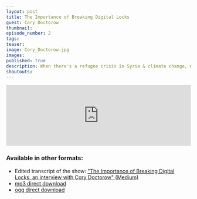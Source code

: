 ```yaml
---
layout: post
title: The Importance of Breaking Digital Locks
guest: Cory Doctorow
thumbnail:
episode_number: 2
tags:
teaser:
image: Cory_Doctorow.jpg
images:
published: true
description: When there's a refugee crisis in Syria & climate change, why care about digital rights? In this episode Drew talks with Cory Doctorow about social change in the age of the internet.
shoutouts:
---
```


<iframe width="100%" height="166" scrolling="no" frameborder="no" src="https://w.soundcloud.com/player/?url=https%3A//api.soundcloud.com/tracks/234808627&amp;color=ff5500&amp;auto_play=false&amp;hide_related=false&amp;show_comments=true&amp;show_user=true&amp;show_reposts=false"></iframe>

### Available in other formats:

  * Edited transcript of the show: ["The Importance of Breaking Digital Locks, an interview with Cory Doctorow" (Medium)](https://medium.com/@drewwilson/the-importance-of-breaking-digital-locks-an-interview-with-cory-doctorow-10f40290fd53#.bvfqnnh72)
  * [mp3 direct download](/assets/audio/cory-doctorow-breaking-digital-locks.mp3)
  * [ogg direct download](/assets/audio/cory-doctorow-breaking-digital-locks.ogg)
